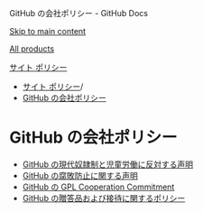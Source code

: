 GitHub の会社ポリシー - GitHub Docs

[Skip to main content](#main-content)

[All products](/ja)

[サイト ポリシー](/ja/site-policy)

* [サイト ポリシー](/ja/site-policy)/
* [GitHub の会社ポリシー](/ja/site-policy/github-company-policies)

GitHub の会社ポリシー
==========

* [GitHub の現代奴隷制と児童労働に反対する声明](/ja/site-policy/github-company-policies/github-statement-against-modern-slavery-and-child-labor)
* [GitHub の腐敗防止に関する声明](/ja/site-policy/github-company-policies/github-anti-bribery-statement)
* [GitHub の GPL Cooperation Commitment](/ja/site-policy/github-company-policies/github-gpl-cooperation-commitment)
* [GitHub の贈答品および接待に関するポリシー](/ja/site-policy/github-company-policies/github-gifts-and-entertainment-policy)
